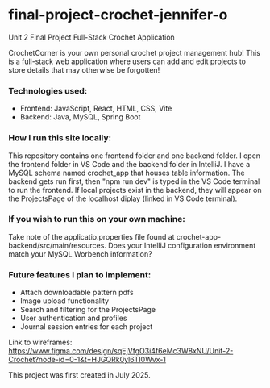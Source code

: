 # final-project-crochet-jennifer-o
Unit 2 Final Project Full-Stack Crochet Application

CrochetCorner is your own personal crochet project management hub! This is a full-stack web application where users can add and edit projects to store details that may otherwise be forgotten!

### Technologies used:
* Frontend: JavaScript, React, HTML, CSS, Vite
* Backend: Java, MySQL, Spring Boot

### How I run this site locally:
This repository contains one frontend folder and one backend folder. I open the frontend folder in VS Code and the backend folder in IntelliJ.
I have a MySQL schema named crochet_app that houses table information. The backend gets run first, then "npm run dev" is typed in the VS Code terminal to run the frontend. If local projects exist in the backend, they will appear on the ProjectsPage of the localhost diplay (linked in VS Code terminal). 

### If you wish to run this on your own machine:
Take note of the applicatio.properties file found at crochet-app-backend/src/main/resources. Does your IntelliJ configuration environment match your MySQL Worbench information?

### Future features I plan to implement:
* Attach downloadable pattern pdfs
* Image upload functionality
* Search and filtering for the ProjectsPage
* User authentication and profiles
* Journal session entries for each project

Link to wireframes: https://www.figma.com/design/sqEjVfgO3i4f6eMc3W8xNU/Unit-2-Crochet?node-id=0-1&t=HJGQRk0yl6TI0Wvx-1 

This project was first created in July 2025.
